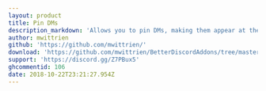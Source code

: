 ```yaml
---
layout: product
title: Pin DMs
description_markdown: 'Allows you to pin DMs, making them appear at the top of your DM-list.'
author: mwittrien
github: 'https://github.com/mwittrien/'
download: 'https://github.com/mwittrien/BetterDiscordAddons/tree/master/Plugins/PinDMs'
support: 'https://discord.gg/Z7PBux5'
ghcommentid: 106
date: 2018-10-22T23:21:27.954Z
---
```


